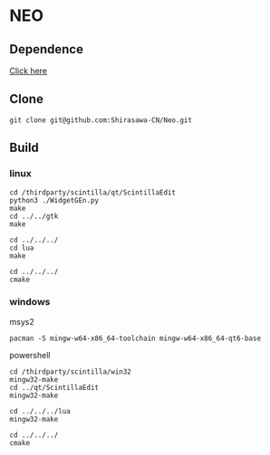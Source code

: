 # NEO

## Dependence
[Click here](./thirdparty/README.md)

## Clone
```
git clone git@github.com:Shirasawa-CN/Neo.git
```

## Build
### linux
```
cd /thirdparty/scintilla/qt/ScintillaEdit
python3 ./WidgetGEn.py
make
cd ../../gtk
make

cd ../../../
cd lua
make

cd ../../../
cmake

```

### windows
msys2
```
pacman -S mingw-w64-x86_64-toolchain mingw-w64-x86_64-qt6-base
```

powershell
```
cd /thirdparty/scintilla/win32
mingw32-make 
cd ../qt/ScintillaEdit
mingw32-make

cd ../../../lua
mingw32-make

cd ../../../
cmake
```